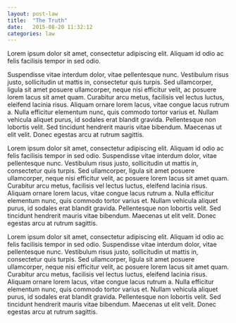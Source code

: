 ```yaml
---
layout: post-law
title:  "The Truth"
date:   2015-08-20 11:32:12
categories: law
---
```


Lorem ipsum dolor sit amet, consectetur adipiscing elit. Aliquam id odio ac felis facilisis tempor in sed odio.

Suspendisse vitae interdum dolor, vitae pellentesque nunc. Vestibulum risus justo, sollicitudin ut mattis in, consectetur quis turpis. Sed ullamcorper, ligula sit amet posuere ullamcorper, neque nisi efficitur velit, ac posuere lorem lacus sit amet quam. Curabitur arcu metus, facilisis vel lectus luctus, eleifend lacinia risus. Aliquam ornare lorem lacus, vitae congue lacus rutrum a. Nulla efficitur elementum nunc, quis commodo tortor varius et. Nullam vehicula aliquet purus, id sodales erat blandit gravida. Pellentesque non lobortis velit. Sed tincidunt hendrerit mauris vitae bibendum. Maecenas ut elit velit. Donec egestas arcu at rutrum sagittis.

Lorem ipsum dolor sit amet, consectetur adipiscing elit. Aliquam id odio ac felis facilisis tempor in sed odio. Suspendisse vitae interdum dolor, vitae pellentesque nunc. Vestibulum risus justo, sollicitudin ut mattis in, consectetur quis turpis. Sed ullamcorper, ligula sit amet posuere ullamcorper, neque nisi efficitur velit, ac posuere lorem lacus sit amet quam. Curabitur arcu metus, facilisis vel lectus luctus, eleifend lacinia risus. Aliquam ornare lorem lacus, vitae congue lacus rutrum a. Nulla efficitur elementum nunc, quis commodo tortor varius et. Nullam vehicula aliquet purus, id sodales erat blandit gravida. Pellentesque non lobortis velit. Sed tincidunt hendrerit mauris vitae bibendum. Maecenas ut elit velit. Donec egestas arcu at rutrum sagittis.

Lorem ipsum dolor sit amet, consectetur adipiscing elit. Aliquam id odio ac felis facilisis tempor in sed odio. Suspendisse vitae interdum dolor, vitae pellentesque nunc. Vestibulum risus justo, sollicitudin ut mattis in, consectetur quis turpis. Sed ullamcorper, ligula sit amet posuere ullamcorper, neque nisi efficitur velit, ac posuere lorem lacus sit amet quam. Curabitur arcu metus, facilisis vel lectus luctus, eleifend lacinia risus. Aliquam ornare lorem lacus, vitae congue lacus rutrum a. Nulla efficitur elementum nunc, quis commodo tortor varius et. Nullam vehicula aliquet purus, id sodales erat blandit gravida. Pellentesque non lobortis velit. Sed tincidunt hendrerit mauris vitae bibendum. Maecenas ut elit velit. Donec egestas arcu at rutrum sagittis.
